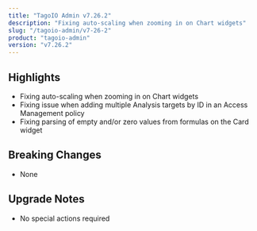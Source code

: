 ```yaml
---
title: "TagoIO Admin v7.26.2"
description: "Fixing auto-scaling when zooming in on Chart widgets"
slug: "/tagoio-admin/v7-26-2"
product: "tagoio-admin"
version: "v7.26.2"
---
```


## Highlights

- Fixing auto-scaling when zooming in on Chart widgets
- Fixing issue when adding multiple Analysis targets by ID in an Access Management policy
- Fixing parsing of empty and/or zero values from formulas on the Card widget

## Breaking Changes

- None

## Upgrade Notes

- No special actions required
